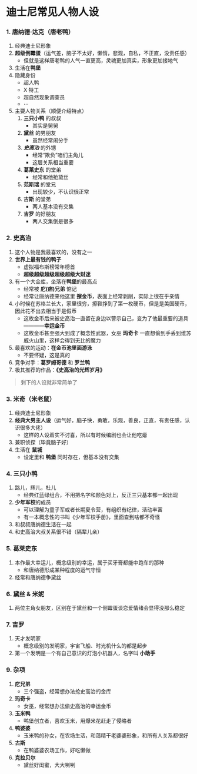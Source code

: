 # 迪士尼常见人物人设

### 1. 唐纳德·达克（唐老鸭）

1. 经典迪士尼形象
2. **超级倒霉蛋**（运气差，脑子不太好，懒惰，悲观，自私，不正直，没责任感）
   - 但就是这样唐老鸭的人气一直更高，灵魂更加真实，形象更加接地气
3. 生活在**鸭堡**
4. 隐藏身份
   - 超人鸭
   - X 特工
   - 超自然现象调查员
   - $\cdots$
5. 主要人物关系（顺便介绍特点）
   1. **三只小鸭** 的叔叔
      - 其实是舅舅
   2. **黛丝** 的男朋友
      - 虽然经常闹分手
   3. ***史高治*** 的外甥
      - 经常“欺负”咱们主角儿
      - 这层关系相当重要
   4. **葛莱史东** 的堂弟
      - 经常和他抢黛丝
   5. **范斯瑞** 的堂兄
      - 出现较少，不认识很正常
   6. **古斯** 的堂弟
      - 两人基本没有交集
   7. **吉罗** 的好朋友
      - 两人交集倒是很多

### 2. 史高治

1. 这个人物是我最喜欢的，没有之一
2. **世界上最有钱的鸭子**
   - 虚拟福布斯榜常年榜首
   - **超级超级超级超级超级大财迷**
3. 有一个大金库，坐落在**鸭堡**的最高点
   - 经常被 **庀(痞)兄弟** 惦记
   - 经常让唐纳德来他这里 **擦金币**，表面上经常剥削，实际上很在乎亲情
4. 小时候在苏格兰长大，家里很穷，擦鞋挣到了第一枚硬币，但是是美国硬币，因此花不出去相当于是假币
   - 这枚金币后来被史高治一直留在身边以警示自己，变为了他最重要的道具————**幸运金币**
   - 这枚金币甚至强大到成了概念性武器，女巫 **玛奇卡** 一直想偷到手丢到维苏威火山里，这样会得到无比的魔力
5. 最喜欢的运动：**在金币池里面游泳**
   - 不要怀疑，这是真的
6. 竞争对手：**葛罗姆哥德** 和 **罗兰鸭**
7. 极其推荐的作品：**《史高治的光辉岁月》**

> 剩下的人设就非常简单了

### 3. 米奇（米老鼠）

1. 经典迪士尼形象
2. **经典大男主人设**（运气好，脑子快，勇敢，乐观，善良，正直，有责任感，认识很多大佬）
   - 这样的人设着实不讨喜，所以有时候编剧也会让他吃瘪
3. 兼职侦探（毕竟脑子好）
4. 生活在 **鼠城**
   - 设定里和 **鸭堡** 同时存在，但基本没有交集

### 4. 三只小鸭

1. 路儿，辉儿，杜儿
   - 经典红蓝绿组合，不用把名字和颜色对上，反正三只基本都一起出现
2. **少年军校**的成员
   - 可以理解为童子军或者长期夏令营，有组织有纪律，活动丰富
   - 有一本概念性的书叫《少年军校手册》，里面查到啥都不奇怪
3. 和叔叔唐纳德生活在一起
4. 和史高治大叔关系很不错（隔辈儿亲）

### 5. 葛莱史东

1. 本作最大幸运儿，概念级别的幸运，属于买牙膏都能中跑车的那种
   - 和唐纳德形成某种程度的运气守恒
2. 经常和唐纳德争黛丝

### 6. 黛丝 & 米妮

1. 两位主角女朋友，区别在于黛丝和一个倒霉蛋谈恋爱情绪会显得没那么稳定

### 7. 吉罗

1. 天才发明家
   - 概念级别的发明家，宇宙飞船、时光机什么的都是起步
2. 第一个发明是一个有自己意识的灯泡小机器人，名字叫 **小助手**

### 9. 杂项

1. **庀兄弟**
   - 三个强盗，经常想办法抢史高治的金库
2. **玛奇卡**
   - 女巫，经常想办法偷史高治的幸运金币
3. **玉米鸭**
   - 鸭堡创立者，喜欢玉米，用爆米花赶走了侵略者
4. **鸭婆婆**
   - 玉米鸭的孙女，在农场生活，和蔼精干老婆婆形象，和所有人关系都很好
5. **古斯**
   - 在鸭婆婆农场工作，好吃懒做
6. **克拉贝尔**
   - 黛丝好闺蜜，大大咧咧
